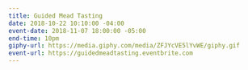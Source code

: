 ```yaml
---
title: Guided Mead Tasting
date: 2018-10-22 10:10:00 -04:00
event-date: 2018-11-07 18:00:00 -05:00
end-time: 10pm
giphy-url: https://media.giphy.com/media/ZFJYcVE5lYvWE/giphy.gif
event-url: https://guidedmeadtasting.eventbrite.com
---
```


